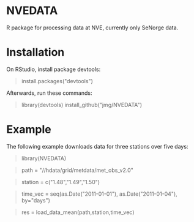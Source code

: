 # NVEDATA

R package for processing data at NVE, currently only SeNorge data.

# Installation

On RStudio, install package devtools:

> install.packages("devtools")

Afterwards, run these commands:

> library(devtools)
> install_github("jmg/NVEDATA")

# Example

The following example downloads data for three stations over five days:

> library(NVEDATA)

> path = "//hdata/grid/metdata/met_obs_v2.0"

> station = c("1.48","1.49","1.50")

> time_vec = seq(as.Date("2011-01-01"), as.Date("2011-01-04"), by="days")

> res = load_data_mean(path,station,time_vec)



